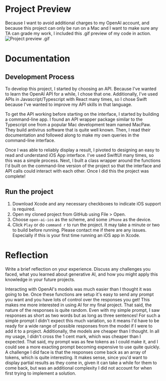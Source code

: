 # Project Preview
Because I want to avoid additional charges to my OpenAI account, and because this project can only be run on a Mac and I want to make sure any TA can grade my work, I included this .gif preview of my code in action.
![Project preview .gif](https://github.com/fraander/open-ai-hci/assets/57777918/22a844d4-8021-454f-be1a-1aa2bf227243)

# Documentation
## Development Process
To develop this project, I started by choosing an API. Because I've wanted to learn the OpenAI API for a while, I chose that one. Additionally, I've used APIs in Javascript/Typescript with React many times, so I chose Swift because I've wanted to improve my API skills in that language.

To get the API working before starting on the interface, I started by building a command-line app. I found an API wrapper package similar to the Typescript one from a popular Mac development team named MacPaw. They build antivirus software that is quite well known. Then, I read their documentation and followed along to make my own queries in the command-line interface.

Once I was able to reliably display a result, I pivoted to designing an easy to read and understand iOS App interface. I've used SwiftUI many times, so this was a simple process. Next, I built a class wrapper around the functions I'd built on the command-line version of the project so that the interface and API calls could interact with each other. Once I did this the project was complete!

## Run the project
1. Download Xcode and any necessary checkboxes to indicate iOS support is required.
2. Open my cloned project from GitHub using File > Open.
3. Choose `open-ai-ios` as the scheme, and some `iPhone` as the device.
4. Click `Play` or do `command r` to run the project. It may take a minute or two to build before running.
Please contact me if there are any issues. Especially if this is your first time running an iOS app in Xcode.

# Reflection
Write a brief reflection on your experience. Discuss any challenges you faced, what you learned about generative AI, and how you might apply this knowledge in your future projects.

Interacting with OpenAI's models was much easier than I thought it was going to be. Once these functions are setup it's easy to send any prompt you want and you have lots of control over the responses you get! This makes me more interested in using AI for my final project. That said, the nature of the responses is quite random. Even with my simple prompt, I saw responses as short as two words but as long as three sentences! For such a simple prompt I didn't expect this much variation, so it means I'd have to be ready for a wide range of possible responses from the model if I were to add it to a project. Additionally, the models are cheaper than I thought. In all my usage, I didn't cross the 1 cent mark, which was cheaper than I expected. That said, my prompt was as few tokens as I could make it, and I could see a more exacting prompt becoming expensive to use quite quickly. A challenge I did face is that the responses come back as an array of tokens, which is quite interesting. It makes sense, since you'd want to display partial results as they come in, given it can take a while for them to come back, but was an additional complexity I did not account for when first trying to implement a solution.